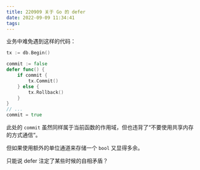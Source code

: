 ```yaml
---
title: 220909 关于 Go 的 defer
date: 2022-09-09 11:34:41
tags:
---
```


业务中难免遇到这样的代码：

```go
tx := db.Begin()

commit := false
defer func() {
    if commit {
        tx.Commit()
    } else {
        tx.Rollback()
    }
}
// ...
commit = true
```

此处的 `commit` 虽然同样属于当前函数的作用域，但也违背了“不要使用共享内存的方式通信“。

但如果使用额外的单位通道来存储一个 `bool` 又显得多余。

只能说 defer 注定了某些时候的自相矛盾？
